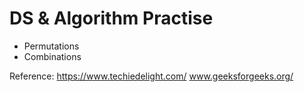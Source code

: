 # DS & Algorithm Practise

* Permutations
* Combinations


Reference:
https://www.techiedelight.com/
www.geeksforgeeks.org/
